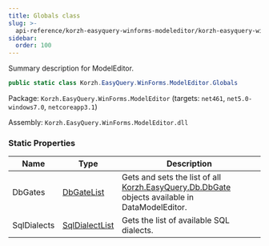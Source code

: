 ```yaml
---
title: Globals class
slug: >-
  api-reference/korzh-easyquery-winforms-modeleditor/korzh-easyquery-winforms-modeleditor-namespace/globals-class
sidebar:
  order: 100
---
```


Summary description for ModelEditor.
```csharp
public static class Korzh.EasyQuery.WinForms.ModelEditor.Globals

```
Package: `Korzh.EasyQuery.WinForms.ModelEditor` (targets: `net461`, `net5.0-windows7.0`, `netcoreapp3.1`)

Assembly: `Korzh.EasyQuery.WinForms.ModelEditor.dll`

### Static Properties

| Name | Type | Description | 
| --- | --- | --- | 
| DbGates | [DbGateList](///////////////easyquery/docs/api-reference/korzh-easyquery-db/korzh-easyquery-db-namespace/dbgatelist-class) | Gets and sets the list of all [Korzh.EasyQuery.Db.DbGate](///////////////easyquery/docs/api-reference/korzh-easyquery-db/korzh-easyquery-db-namespace/dbgate-class) objects available in DataModelEditor. | 
| SqlDialects | [SqlDialectList](///////////////easyquery/docs/api-reference/korzh-easyquery-db/korzh-easyquery-db-namespace/sqldialectlist-class) | Gets the list of available SQL dialects. |
